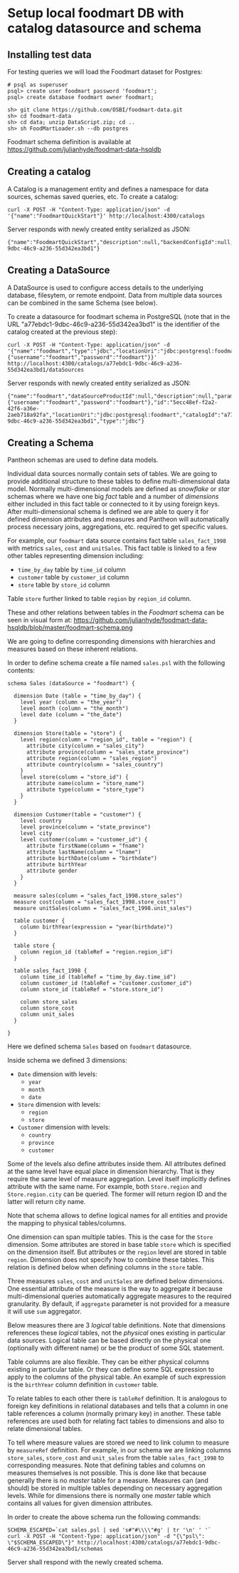 # Setup local foodmart DB with catalog datasource and schema


## Installing test data

For testing queries we will load the Foodmart dataset for Postgres:

```
# psql as superuser
psql> create user foodmart password 'foodmart';
psql> create database foodmart owner foodmart;

sh> git clone https://github.com/OSBI/foodmart-data.git
sh> cd foodmart-data
sh> cd data; unzip DataScript.zip; cd ..
sh> sh FoodMartLoader.sh --db postgres
```

Foodmart schema definition is available at <https://github.com/julianhyde/foodmart-data-hsqldb>

## Creating a catalog

A Catalog is a management entity and defines a namespace for data sources, schemas saved queries, etc.
To create a catalog:

```
curl -X POST -H "Content-Type: application/json" -d '{"name":"FoodmartQuickStart"}' http://localhost:4300/catalogs 
```

Server responds with newly created entity serialized as JSON:

```
{"name":"FoodmartQuickStart","description":null,"backendConfigId":null,"id":"a77ebdc1-9dbc-46c9-a236-55d342ea3bd1"}
```

## Creating a DataSource

A DataSource is used to configure access details to the underlying database, filesytem, or remote endpoint. 
Data from multiple data sources can be combined in the same Schema (see below).

To create a datasource for foodmart schema in PostgreSQL (note that in the URL "a77ebdc1-9dbc-46c9-a236-55d342ea3bd1" is 
the identifier of the catalog created at the previous step):

```
curl -X POST -H "Content-Type: application/json" -d '{"name":"foodmart","type":"jdbc","locationUri":"jdbc:postgresql:foodmart","params":{"username":"foodmart","password":"foodmart"}}' http://localhost:4300/catalogs/a77ebdc1-9dbc-46c9-a236-55d342ea3bd1/dataSources 
```

Server responds with newly created entity serialized as JSON:

```
{"name":"foodmart","dataSourceProductId":null,"description":null,"params":{"username":"foodmart","password":"foodmart"},"id":"5ecc48ef-f2a2-42f6-a36e-2aeb718a92fa","locationUri":"jdbc:postgresql:foodmart","catalogId":"a77ebdc1-9dbc-46c9-a236-55d342ea3bd1","type":"jdbc"}
```

## Creating a Schema

Pantheon schemas are used to define data models.

Individual data sources normally contain sets of tables. We are going to provide additional structure to these tables 
to define multi-dimensional data model. Normally multi-dimensional models are defined as *snowflake* or *star* schemas where we 
have one big *fact* table and a number of *dimensions* either included in this fact table or connected to it by using foreign keys. 
After multi-dimensional schema is defined we are able to query it for defined dimension attributes and measures and Pantheon will 
automatically process necessary joins, aggregations, etc. required to get specific values.

For example, our `foodmart` data source contains fact table `sales_fact_1998` with metrics `sales`, `cost` and `unitSales`. This 
fact table is linked to a few other tables representing dimension including:

* `time_by_day` table by `time_id` column
* `customer` table by `customer_id` column
* `store` table by `store_id` column

Table `store` further linked to table `region` by `region_id` column.

These and other relations between tables in the *Foodmart* schema can be seen in visual 
form at: <https://github.com/julianhyde/foodmart-data-hsqldb/blob/master/foodmart-schema.png>

We are going to define corresponding dimensions with hierarchies and measures based on these inherent relations.

In order to define schema create a file named `sales.psl` with the following contents:
```
schema Sales (dataSource = "foodmart") {

  dimension Date (table = "time_by_day") {
    level year (column = "the_year")
    level month (column = "the_month")
    level date (column = "the_date")
  }

  dimension Store(table = "store") {
    level region(column = "region_id", table = "region") {
      attribute city(column = "sales_city")
      attribute province(column = "sales_state_province")
      attribute region(column = "sales_region")
      attribute country(column = "sales_country")
    }
    level store(column = "store_id") {
      attribute name(column = "store_name")
      attribute type(column = "store_type")
    }
  }

  dimension Customer(table = "customer") {
    level country
    level province(column = "state_province")
    level city
    level customer(column = "customer_id") {
      attribute firstName(column = "fname")
      attribute lastName(column = "lname")
      attribute birthDate(column = "birthdate")
      attribute birthYear
      attribute gender
    }
  }

  measure sales(column = "sales_fact_1998.store_sales")
  measure cost(column = "sales_fact_1998.store_cost")
  measure unitSales(column = "sales_fact_1998.unit_sales")

  table customer {
    column birthYear(expression = "year(birthdate)")
  }

  table store {
    column region_id (tableRef = "region.region_id")
  }

  table sales_fact_1998 {
    column time_id (tableRef = "time_by_day.time_id")
    column customer_id (tableRef = "customer.customer_id")
    column store_id (tableRef = "store.store_id")

    column store_sales
    column store_cost
    column unit_sales
  }

}
```

Here we defined schema `Sales` based on `foodmart` datasource.

Inside schema we defined 3 dimensions:

* `Date` dimension with levels:
    * `year`
    * `month`
    * `date`
* `Store` dimension with levels:
    * `region`
    * `store`
* `Customer` dimension with levels:
    * `country`
    * `province`
    * `customer`
  
Some of the levels also define attributes inside them. All attributes defined at the same level have equal place in dimension 
hierarchy. That is they require the same level of measure aggregation. Level itself implicitly defines attribute with the same 
name. For example, both `Store.region` and `Store.region.city` can be queried. The former will return region ID and the latter 
will return city name.

Note that schema allows to define logical names for all entities and provide the mapping to physical tables/columns.

One dimension can span multiple tables. This is the case for the `Store` dimension. Some attributes are stored in base 
table `store` which is specified on the dimension itself. But attributes or the `region` level are stored in table `region`. 
Dimension does not specify how to combine these tables. This relation is defined below when defining columns in the `store` table.

Three measures `sales`, `cost` and `unitSales` are defined below dimensions. One essential attribute of the measure is the way 
to aggregate it because multi-dimensional queries automatically aggregate measures to the required granularity. By default, 
if `aggregate` parameter is not provided for a measure it will use `sum` aggregator.

Below measures there are 3 *logical* table definitions. Note that dimensions references these *logical* tables, not 
the *physical* ones existing in particular data sources. Logical table can be based directly on the physical one 
(optionally with different name) or be the product of some SQL statement.

Table columns are also flexible. They can be either physical columns existing in particular table. Or they can define some 
SQL expression to apply to the columns of the physical table. An example of such expression is the `birthYear` column 
definition in `customer` table.

To relate tables to each other there is `tableRef` definition. It is analogous to foreign key definitions in relational 
databases and tells that a column in one table references a column (normally primary key) in another. These table references 
are used both for relating fact tables to dimensions and also to relate dimensional tables.

To tell where measure values are stored we need to link column to measure by `measureRef` definition. For example, in our 
schema we are linking columns `store_sales`, `store_cost` and `unit_sales` from the table `sales_fact_1998` to corresponding 
measures. Note that defining tables and columns on measures themselves is not possible. This is done like that because 
generally there is no *master* table for a measure. Measures can (and should) be stored in multiple tables depending on 
necessary aggregation levels. While for dimensions there is normally one *master* table which contains all values for 
given dimension attributes.

In order to create the above schema run the following commands:

```
SCHEMA_ESCAPED=`cat sales.psl | sed 's#"#\\\\"#g' | tr '\n' ' '`
curl -X POST -H "Content-Type: application/json" -d "{\"psl\": \"$SCHEMA_ESCAPED\"}" http://localhost:4300/catalogs/a77ebdc1-9dbc-46c9-a236-55d342ea3bd1/schemas
```

Server shall respond with the newly created schema.

